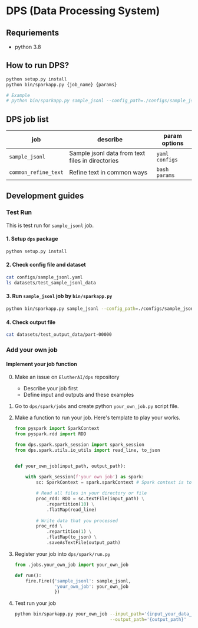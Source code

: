 # DPS (Data Processing System)

## Requriements

- python 3.8

## How to run DPS?

```bash
python setup.py install
python bin/sparkapp.py {job_name} {params}

# Example
# python bin/sparkapp.py sample_jsonl --config_path=./configs/sample_jsonl.yaml
```

## DPS job list

 job | describe | param options
  -- | -- | --
  `sample_jsonl` | Sample jsonl data from text files in directories | `yaml configs`
  `common_refine_text` | Refine text in common ways | `bash params`

## Development guides

### Test Run

This is test run for `sample_jsonl` job.

#### 1. Setup `dps` package

```bash
python setup.py install
```

#### 2. Check config file and dataset

```bash
cat configs/sample_jsonl.yaml
ls datasets/test_sample_jsonl_data
```

#### 3. Run `sample_jsonl` job by `bin/sparkapp.py`

```bash
python bin/sparkapp.py sample_jsonl --config_path=./configs/sample_jsonl.yaml
```

#### 4. Check output file

```bash
cat datasets/test_output_data/part-00000
```

### Add your own job

#### Implement your job function

0. Make an issue on `ElutherAI/dps` repository
    - Describe your job first
    - Define input and outputs and these examples
1. Go to `dps/spark/jobs` and create python `your_own_job.py` script file.
2. Make a function to run your job. Here's template to play your works.
    ```python
    from pyspark import SparkContext
    from pyspark.rdd import RDD

    from dps.spark.spark_session import spark_session
    from dps.spark.utils.io_utils import read_line, to_json


    def your_own_job(input_path, output_path):
        
        with spark_session(f'your own job') as spark:
            sc: SparkContext = spark.sparkContext # Spark context is to run your spark application

            # Read all files in your directory or file
            proc_rdd: RDD = sc.textFile(input_path) \
                .repartition(10) \
                .flatMap(read_line) 
                
            # Write data that you processed
            proc_rdd \
                .repartition(1) \
                .flatMap(to_json) \
                .saveAsTextFile(output_path)
    ```
3. Register your job into `dps/spark/run.py`
    ```python
    from .jobs.your_own_job import your_own_job

    def run():
        fire.Fire({'sample_jsonl': sample_jsonl,
                   'your_own_job': your_own_job
                   })
    ```

4. Test run your job 
    ```bash
    python bin/sparkapp.py your_own_job --input_path='{input_your_data_dir_or_file}' \
                                        --output_path='{output_path}'
    ```
